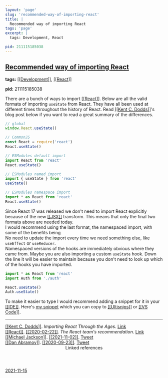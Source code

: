 ```yaml
---
layout: 'page'
slug: 'recommended-way-of-importing-react'
title: |
  Recommended way of importing React
tags: 'page'
excerpt: |
  tags: Development, React

pid: 211115185038
---
```


<h2 class="text-3xl font-semibold mb-4"><a class="rounded-sm focus:outline-none focus:ring-2 focus:ring-offset-2 dark:focus:ring-offset-gray-900 dark:focus:ring-pink-400 focus:ring-pink-700" href="/pages/recommended-way-of-importing-react">Recommended way of importing React</a></h2>

<div class="space-y-3">
<div class="element-block"><div class="bg-gray-800 py-2 px-4 flex-1 rounded-sm"><strong>tags:</strong> <a class="text-teal-700 dark:text-teal-400 rounded-sm group focus:outline-none focus:ring-2 focus:ring-offset-2 dark:focus:ring-offset-gray-900 dark:focus:ring-pink-400 focus:ring-pink-700" href="/pages/development"><span class="text-gray-300 dark:text-gray-500 group-hover:text-teal-900">[[</span>Development<span class="text-gray-300 dark:text-gray-500 group-hover:text-teal-900">]]</span></a>, <a class="text-teal-700 dark:text-teal-400 rounded-sm group focus:outline-none focus:ring-2 focus:ring-offset-2 dark:focus:ring-offset-gray-900 dark:focus:ring-pink-400 focus:ring-pink-700" href="/pages/react"><span class="text-gray-300 dark:text-gray-500 group-hover:text-teal-900">[[</span>React<span class="text-gray-300 dark:text-gray-500 group-hover:text-teal-900">]]</span></a>

<strong>pid:</strong> 211115185038</div></div>

<div class="element-block ml-0"><div class="flex-1">There are a bunch of ways to import <a class="text-teal-700 dark:text-teal-400 rounded-sm group focus:outline-none focus:ring-2 focus:ring-offset-2 dark:focus:ring-offset-gray-900 dark:focus:ring-pink-400 focus:ring-pink-700" href="/pages/react"><span class="text-gray-300 dark:text-gray-500 group-hover:text-teal-900">[[</span>React<span class="text-gray-300 dark:text-gray-500 group-hover:text-teal-900">]]</span></a>. Below are all the valid formats of importing <code>useState</code> from React. They have all been used at different times throughout the history of React. Read <a class="text-teal-700 dark:text-teal-400 rounded-sm group focus:outline-none focus:ring-2 focus:ring-offset-2 dark:focus:ring-offset-gray-900 dark:focus:ring-pink-400 focus:ring-pink-700" href="/pages/kent-c.-dodds"><span class="text-gray-300 dark:text-gray-500 group-hover:text-teal-900">[[</span>Kent C. Dodds<span class="text-gray-300 dark:text-gray-500 group-hover:text-teal-900">]]</span></a>'s blog post below if you want to read a great summary of the differences.</div></div>

<div class="element-block ml-0"><div class="flex-1">

```js
// global
window.React.useState()

// CommonJS
const React = require('react')
React.useState()

// ESModules default import
import React from 'react'
React.useState()

// ESModules named import
import { useState } from 'react'
useState()

// ESModules namespace import
import * as React from 'react'
React.useState()
```

</div></div>

<div class="element-block ml-0"><div class="flex-1">Since React 17 was released we don't need to import React explicitly because of the new <a class="text-teal-700 dark:text-teal-400 rounded-sm group focus:outline-none focus:ring-2 focus:ring-offset-2 dark:focus:ring-offset-gray-900 dark:focus:ring-pink-400 focus:ring-pink-700" href="/pages/jsx"><span class="text-gray-300 dark:text-gray-500 group-hover:text-teal-900">[[</span>JSX<span class="text-gray-300 dark:text-gray-500 group-hover:text-teal-900">]]</span></a> transform. This means that only the final two formats above are needed today.</div></div>

<div class="element-block ml-0"><div class="flex-1">I would recommend using the last format, the namespaced import, with some of the benefits being</div></div>

<div class="element-block ml-4"><div class="flex-1">No need to update the import every time we need something else, like <code>useEffect</code> or <code>useReducer</code>.</div></div>

<div class="element-block ml-4"><div class="flex-1">Namespaced versions of the hooks are immediately obvious where they came from. Maybe you are also importing a custom <code>useState</code> hook. Down the line it will be easier to maintain because you don't need to look up which of the hooks you have imported.</div></div>

<div class="element-block ml-8"><div class="flex-1">

```js
import * as React from 'react'
import Auth from './auth'

React.useState()
Auth.useState()
```

</div></div>





<div class="element-block ml-0"><div class="flex-1">To make it easier to type I would recommend adding a snippet for it in your <a class="text-teal-700 dark:text-teal-400 rounded-sm group focus:outline-none focus:ring-2 focus:ring-offset-2 dark:focus:ring-offset-gray-900 dark:focus:ring-pink-400 focus:ring-pink-700" href="/pages/ide"><span class="text-gray-300 dark:text-gray-500 group-hover:text-teal-900">[[</span>IDE<span class="text-gray-300 dark:text-gray-500 group-hover:text-teal-900">]]</span></a>. Here's <a class="text-indigo-600 dark:text-indigo-400 rounded-sm focus:outline-none focus:ring-2 focus:ring-offset-2 dark:focus:ring-offset-gray-900 dark:focus:ring-pink-400 focus:ring-pink-700" href="https://snippets.willcodefor.beer/javascript/imra" target="_blank" rel="noopener noreferrer">my snippet</a> which you can copy to <a class="text-teal-700 dark:text-teal-400 rounded-sm group focus:outline-none focus:ring-2 focus:ring-offset-2 dark:focus:ring-offset-gray-900 dark:focus:ring-pink-400 focus:ring-pink-700" href="/pages/ultisnips"><span class="text-gray-300 dark:text-gray-500 group-hover:text-teal-900">[[</span>Ultisnips<span class="text-gray-300 dark:text-gray-500 group-hover:text-teal-900">]]</span></a> or <a class="text-teal-700 dark:text-teal-400 rounded-sm group focus:outline-none focus:ring-2 focus:ring-offset-2 dark:focus:ring-offset-gray-900 dark:focus:ring-pink-400 focus:ring-pink-700" href="/pages/vs-code"><span class="text-gray-300 dark:text-gray-500 group-hover:text-teal-900">[[</span>VS Code<span class="text-gray-300 dark:text-gray-500 group-hover:text-teal-900">]]</span></a>.</div></div>

<hr class="border-gray-700 !my-5" />

<div class="element-block ml-0"><div class="flex-1"><a class="text-teal-700 dark:text-teal-400 rounded-sm group focus:outline-none focus:ring-2 focus:ring-offset-2 dark:focus:ring-offset-gray-900 dark:focus:ring-pink-400 focus:ring-pink-700" href="/pages/kent-c.-dodds"><span class="text-gray-300 dark:text-gray-500 group-hover:text-teal-900">[[</span>Kent C. Dodds<span class="text-gray-300 dark:text-gray-500 group-hover:text-teal-900">]]</span></a>. <em>Importing React Through the Ages</em>. <a class="text-indigo-600 dark:text-indigo-400 rounded-sm focus:outline-none focus:ring-2 focus:ring-offset-2 dark:focus:ring-offset-gray-900 dark:focus:ring-pink-400 focus:ring-pink-700" href="https://epicreact.dev/importing-react-through-the-ages/" target="_blank" rel="noopener noreferrer">Link</a></div></div>

<div class="element-block ml-0"><div class="flex-1"><a class="text-teal-700 dark:text-teal-400 rounded-sm group focus:outline-none focus:ring-2 focus:ring-offset-2 dark:focus:ring-offset-gray-900 dark:focus:ring-pink-400 focus:ring-pink-700" href="/pages/react"><span class="text-gray-300 dark:text-gray-500 group-hover:text-teal-900">[[</span>React<span class="text-gray-300 dark:text-gray-500 group-hover:text-teal-900">]]</span></a>. <a class="text-teal-700 dark:text-teal-400 rounded-sm group focus:outline-none focus:ring-2 focus:ring-offset-2 dark:focus:ring-offset-gray-900 dark:focus:ring-pink-400 focus:ring-pink-700" href="/journals/2020-02-22"><span class="text-gray-300 dark:text-gray-500 group-hover:text-teal-900">[[</span>2020-02-22<span class="text-gray-300 dark:text-gray-500 group-hover:text-teal-900">]]</span></a>. <em>The React team's recommendation</em>. <a class="text-indigo-600 dark:text-indigo-400 rounded-sm focus:outline-none focus:ring-2 focus:ring-offset-2 dark:focus:ring-offset-gray-900 dark:focus:ring-pink-400 focus:ring-pink-700" href="https://github.com/facebook/react/pull/18102" target="_blank" rel="noopener noreferrer">Link</a></div></div>

<div class="element-block ml-0"><div class="flex-1"><a class="text-teal-700 dark:text-teal-400 rounded-sm group focus:outline-none focus:ring-2 focus:ring-offset-2 dark:focus:ring-offset-gray-900 dark:focus:ring-pink-400 focus:ring-pink-700" href="/pages/michael-jackson"><span class="text-gray-300 dark:text-gray-500 group-hover:text-teal-900">[[</span>Michael Jackson<span class="text-gray-300 dark:text-gray-500 group-hover:text-teal-900">]]</span></a>. <a class="text-teal-700 dark:text-teal-400 rounded-sm group focus:outline-none focus:ring-2 focus:ring-offset-2 dark:focus:ring-offset-gray-900 dark:focus:ring-pink-400 focus:ring-pink-700" href="/journals/2021-11-02"><span class="text-gray-300 dark:text-gray-500 group-hover:text-teal-900">[[</span>2021-11-02<span class="text-gray-300 dark:text-gray-500 group-hover:text-teal-900">]]</span></a>. <a class="text-indigo-600 dark:text-indigo-400 rounded-sm focus:outline-none focus:ring-2 focus:ring-offset-2 dark:focus:ring-offset-gray-900 dark:focus:ring-pink-400 focus:ring-pink-700" href="https://twitter.com/mjackson/status/1455320815361167362" target="_blank" rel="noopener noreferrer">Tweet</a></div></div>

<div class="element-block ml-0"><div class="flex-1"><a class="text-teal-700 dark:text-teal-400 rounded-sm group focus:outline-none focus:ring-2 focus:ring-offset-2 dark:focus:ring-offset-gray-900 dark:focus:ring-pink-400 focus:ring-pink-700" href="/pages/dan-abramov"><span class="text-gray-300 dark:text-gray-500 group-hover:text-teal-900">[[</span>Dan Abramov<span class="text-gray-300 dark:text-gray-500 group-hover:text-teal-900">]]</span></a>. <a class="text-teal-700 dark:text-teal-400 rounded-sm group focus:outline-none focus:ring-2 focus:ring-offset-2 dark:focus:ring-offset-gray-900 dark:focus:ring-pink-400 focus:ring-pink-700" href="/journals/2020-09-23"><span class="text-gray-300 dark:text-gray-500 group-hover:text-teal-900">[[</span>2020-09-23<span class="text-gray-300 dark:text-gray-500 group-hover:text-teal-900">]]</span></a>. <a class="text-indigo-600 dark:text-indigo-400 rounded-sm focus:outline-none focus:ring-2 focus:ring-offset-2 dark:focus:ring-offset-gray-900 dark:focus:ring-pink-400 focus:ring-pink-700" href="https://twitter.com/dan_abramov/status/1308739731551858689" target="_blank" rel="noopener noreferrer">Tweet</a></div></div>
</div>


<section class="mt-8 space-y-2">
<header class="text-gray-500 dark:text-gray-400">Linked references</header>
<a class="block bg-gray-100 dark:bg-gray-700 p-4 rounded text-teal-700 dark:text-teal-400 focus:outline-none focus:ring-2 focus:ring-offset-2 dark:focus:ring-offset-gray-900 focus:ring-teal-700 dark:focus:ring-teal-400 hover:ring-2 hover:ring-offset-2 dark:hover:ring-offset-gray-900 dark:hover:ring-teal-400 hover:ring-teal-700" href="/journals/2021-11-15">2021-11-15</a>
  </section>
